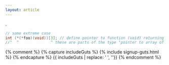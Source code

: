 ```yaml
---
layout: article
---
```


.

```c
// some extreme case
int (*(*foo)(void))[3]; // define pointer to function (void) returning pointer to an array of 3 ints
//^  ^              ^ these are parts of the type "pointer to array of 3 ints"
```

{% comment %}
{% capture includeGuts %}
{% include signup-guts.html %}
{% endcapture %}
{{ includeGuts | replace: '    ', ''}}
{% endcomment %}
